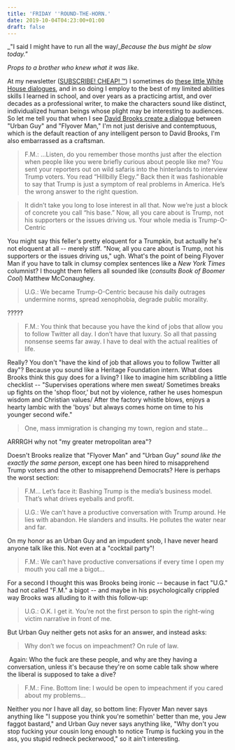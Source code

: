 ```yaml
---
title: 'FRIDAY ''ROUND-THE-HORN.'
date: 2019-10-04T04:23:00+01:00
draft: false
---
```


  
_"I said I might have to run all the way/__Because the bus might be slow today."_

_Props to a brother who knew what it was like._

  
At my newsletter ([SUBSCRIBE! CHEAP! ™](https://edroso.substack.com/)) I sometimes do [these little White House dialogues](https://edroso.substack.com/p/handholding), and in so doing I employ to the best of my limited abilities skills I learned in school, and over years as a practicing artist, and over decades as a professional writer, to make the characters sound like distinct, individualized human beings whose plight may be interesting to audiences. So let me tell you that when I see [David Brooks create a dialogue](https://www.nytimes.com/2019/10/03/opinion/trump-voters.html) between "Urban Guy" and "Flyover Man," I'm not just derisive and contemptuous, which is the default reaction of any intelligent person to David Brooks, I'm also embarrassed as a craftsman.  

> F.M.: ...Listen, do you remember those months just after the election when people like you were briefly curious about people like me? You sent your reporters out on wild safaris into the hinterlands to interview Trump voters. You read “Hillbilly Elegy.” Back then it was fashionable to say that Trump is just a symptom of real problems in America. He’s the wrong answer to the right question. 

> It didn’t take you long to lose interest in all that. Now we’re just a block of concrete you call “his base.” Now, all you care about is Trump, not his supporters or the issues driving us. Your whole media is Trump-O-Centric 

You might say this feller's pretty eloquent for a Trumpkin, but actually he's not eloquent at all -- merely stiff. "Now, all you care about is Trump, not his supporters or the issues driving us," ugh. What's the point of being Flyover Man if you have to talk in clumsy complex sentences like a _New York Times_ columnist? I thought them fellers all sounded like (_consults Book of Boomer Cool_) Matthew McConaughey.  

> U.G.: We became Trump-O-Centric because his daily outrages undermine norms, spread xenophobia, degrade public morality. 

?????  

> F.M.: You think that because you have the kind of jobs that allow you to follow Twitter all day. I don’t have that luxury. So all that passing nonsense seems far away. I have to deal with the actual realities of life. 

Really? You don't "have the kind of job that allows you to follow Twitter all day"? Because you sound like a Heritage Foundation intern. What does Brooks think this guy does for a living? I like to imagine him scribbling a little checklist -- "Supervises operations where men sweat/ Sometimes breaks up fights on the 'shop floor,' but not by violence, rather he uses homespun wisdom and Christian values/ After the factory whistle blows, enjoys a hearty lambic with the 'boys' but always comes home on time to his younger second wife."  

> One, mass immigration is changing my town, region and state...

ARRRGH why not "my greater metropolitan area"?  
  
Doesn't Brooks realize that "Flyover Man" and "Urban Guy" _sound like the exactly the same person_, except one has been hired to misapprehend Trump voters and the other to misapprehend Democrats? Here is perhaps the worst section:  

> F.M... Let’s face it: Bashing Trump is the media’s business model. That’s what drives eyeballs and profit. 

> U.G.: We can’t have a productive conversation with Trump around. He lies with abandon. He slanders and insults. He pollutes the water near and far. 

On my honor as an Urban Guy and an impudent snob, I have never heard anyone talk like this. Not even at a "cocktail party"!  

> F.M.: We can’t have productive conversations if every time I open my mouth you call me a bigot...

For a second I thought this was Brooks being ironic -- because in fact "U.G." had not called "F.M." a bigot -- and maybe in his psychologically crippled way Brooks was alluding to it with this follow-up:  

> U.G.: O.K. I get it. You’re not the first person to spin the right-wing victim narrative in front of me.

But Urban Guy neither gets not asks for an answer, and instead asks:  

> Why don’t we focus on impeachment? On rule of law. 

 Again: Who the fuck are these people, and why are they having a conversation, unless it's because they're on some cable talk show where the liberal is supposed to take a dive?  

> F.M.: Fine. Bottom line: I would be open to impeachment if you cared about my problems...

Neither you nor I have all day, so bottom line: Flyover Man never says anything like "I suppose you think you're somethin' better than me, you Jew faggot bastard," and Urban Guy never says anything like, "Why don't you stop fucking your cousin long enough to notice Trump is fucking you in the ass, you stupid redneck peckerwood," so it ain't interesting.